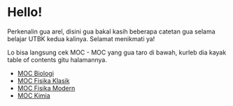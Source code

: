 # Hello!

Perkenalin gua arel, disini gua bakal kasih beberapa catetan gua selama belajar UTBK kedua kalinya. Selamat menikmati ya!

Lo bisa langsung cek MOC - MOC yang gua taro di bawah, kurleb dia kayak table of contents gitu halamannya.

- [MOC Biologi](/MOC%20Biologi.html)
- [MOC Fisika Klasik](/MOC%20Fisika%20Klasik.html)
- [MOC Fisika Modern](/MOC%20Fisika%20Modern.html)
- [MOC Kimia](/MOC%20Kimia.html)
